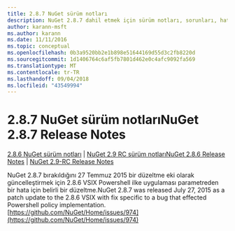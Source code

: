 ```yaml
---
title: 2.8.7 NuGet sürüm notları
description: NuGet 2.8.7 dahil etmek için sürüm notları, sorunları, hata düzeltmeleri, eklenen özellikler ve dcr bilinir.
author: karann-msft
ms.author: karann
ms.date: 11/11/2016
ms.topic: conceptual
ms.openlocfilehash: 0b3a9520bb2e1b898e51644169d55d3c2fb8220d
ms.sourcegitcommit: 1d1406764c6af5fb7801d462e0c4afc9092fa569
ms.translationtype: MT
ms.contentlocale: tr-TR
ms.lasthandoff: 09/04/2018
ms.locfileid: "43549994"
---
```

# <a name="nuget-287-release-notes"></a><span data-ttu-id="99f4d-103">2.8.7 NuGet sürüm notları</span><span class="sxs-lookup"><span data-stu-id="99f4d-103">NuGet 2.8.7 Release Notes</span></span>

<span data-ttu-id="99f4d-104">[2.8.6 NuGet sürüm notları](../release-notes/nuget-2.8.6.md) | [NuGet 2.9 RC sürüm notları](../release-notes/nuget-2.9-RC.md)</span><span class="sxs-lookup"><span data-stu-id="99f4d-104">[NuGet 2.8.6 Release Notes](../release-notes/nuget-2.8.6.md) | [NuGet 2.9-RC Release Notes](../release-notes/nuget-2.9-RC.md)</span></span>

<span data-ttu-id="99f4d-105">NuGet 2.8.7 bırakıldığını 27 Temmuz 2015 bir düzeltme eki olarak güncelleştirmek için 2.8.6 VSIX Powershell ilke uygulaması parametreden bir hata için belirli bir düzeltme.</span><span class="sxs-lookup"><span data-stu-id="99f4d-105">NuGet 2.8.7 was released July 27, 2015 as a patch update to the 2.8.6 VSIX with fix specific to a bug that effected Powershell policy implementation.</span></span>
[https://github.com/NuGet/Home/issues/974](https://github.com/NuGet/Home/issues/974)